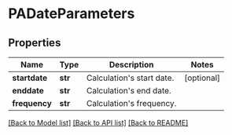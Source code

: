 # PADateParameters

## Properties
Name | Type | Description | Notes
------------ | ------------- | ------------- | -------------
**startdate** | **str** | Calculation&#39;s start date. | [optional] 
**enddate** | **str** | Calculation&#39;s end date. | 
**frequency** | **str** | Calculation&#39;s frequency. | 

[[Back to Model list]](../README.md#documentation-for-models) [[Back to API list]](../README.md#documentation-for-api-endpoints) [[Back to README]](../README.md)



